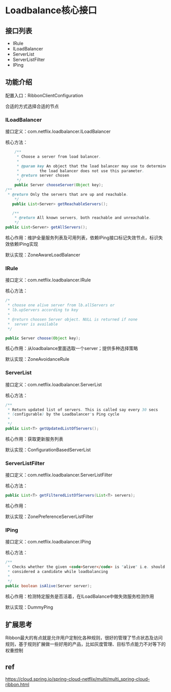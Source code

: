 # Loadbalance核心接口

## 接口列表

* IRule
* ILoadBalancer
* ServerList
* ServerListFilter
* IPing

## 功能介绍

配置入口：RibbonClientConfiguration

合适的方式选择合适的节点

### ILoadBalancer

接口定义：com.netflix.loadbalancer.ILoadBalancer

核心方法：

```java
	/**
	 * Choose a server from load balancer.
	 * 
	 * @param key An object that the load balancer may use to determine which server to return. null if 
	 *         the load balancer does not use this parameter.
	 * @return server chosen
	 */
	public Server chooseServer(Object key);
/**
 * @return Only the servers that are up and reachable.
    */
   public List<Server> getReachableServers();

   /**
    * @return All known servers, both reachable and unreachable.
    */
public List<Server> getAllServers();
```

核心作用：维护全量服务列表及可用列表，依赖IPing接口标记失效节点，标识失效依赖IPing实现

默认实现：ZoneAwareLoadBalancer

### IRule

接口定义：com.netflix.loadbalancer.IRule

核心方法：

```java
/*
 * choose one alive server from lb.allServers or
 * lb.upServers according to key
 * 
 * @return choosen Server object. NULL is returned if none
 *  server is available 
 */

public Server choose(Object key);
```

核心作用：从loadbalance里面选取一个server；提供多种选择策略

默认实现：ZoneAvoidanceRule



### ServerList

接口定义：com.netflix.loadbalancer.ServerList

核心方法：

```java
/**
 * Return updated list of servers. This is called say every 30 secs
 * (configurable) by the Loadbalancer's Ping cycle
 * 
 */
public List<T> getUpdatedListOfServers(); 
```

核心作用：获取更新服务列表

默认实现：ConfigurationBasedServerList

### ServerListFilter

接口定义：com.netflix.loadbalancer.ServerListFilter

核心方法：

```java
public List<T> getFilteredListOfServers(List<T> servers);
```

核心作用：

默认实现：ZonePreferenceServerListFilter

### IPing

接口定义：com.netflix.loadbalancer.IPing

核心方法：

```java
/**
 * Checks whether the given <code>Server</code> is "alive" i.e. should be
 * considered a candidate while loadbalancing
 * 
 */
public boolean isAlive(Server server);
```

核心作用：检测特定服务是否活着，在ILoadBalance中做失效服务检测作用

默认实现：DummyPing

## 扩展思考

Ribbon最大的有点就是允许用户定制化各种规则，很好的管理了节点状态及访问规则，基于规则扩展做一些好用的产品，比如灰度管理、目标节点能力不对等下的权重控制

## ref
https://cloud.spring.io/spring-cloud-netflix/multi/multi_spring-cloud-ribbon.html
